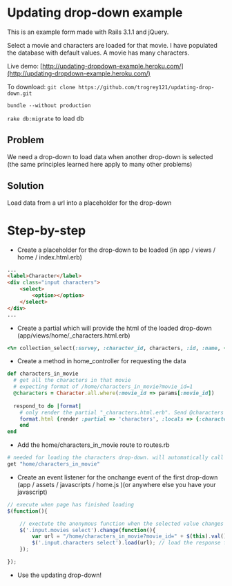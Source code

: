Updating drop-down example
========

This is an example form made with Rails 3.1.1 and jQuery. 

Select a movie and characters are loaded for that movie. I have populated the database with default values. A movie has many characters.

Live demo: [http://updating-dropdown-example.heroku.com/](http://updating-dropdown-example.heroku.com/)

To download: `git clone https://github.com/trogrey121/updating-drop-down.git`

`bundle --without production`

`rake db:migrate` to load db

Problem
-----

We need a drop-down to load data when another drop-down is selected (the same principles learned here apply to many other problems)

Solution
-----

Load data from a url into a placeholder for the drop-down

Step-by-step
========

*  Create a placeholder for the drop-down to be loaded (in app / views / home / index.html.erb)

```html
...
<label>Character</label>
<div class="input characters">
	<select>
		<option></option>
	</select>
</div>
...
```

*  Create a partial which will provide the html of the loaded drop-down (app/views/home/_characters.html.erb)

```ruby
<%= collection_select(:survey, :character_id, characters, :id, :name, {:prompt => "Select a character"})%>
```

*  Create a method in home_controller for requesting the data

```ruby
def characters_in_movie
  # get all the characters in that movie
  # expecting format of /home/characters_in_movie?movie_id=1
  @characters = Character.all.where(:movie_id => params[:movie_id])
    
  respond_to do |format|
    # only render the partial "_characters.html.erb". Send @characters as the variable "characters" to the partial
    format.html {render :partial => 'characters', :locals => {:characters => @characters}}
    end
end
```

*  Add the home/characters_in_movie route to routes.rb

```ruby
# needed for loading the characters drop-down. will automatically call characters_in_movie in home_controller
get "home/characters_in_movie"
```

*  Create an event listener for the onchange event of the first drop-down (app / assets / javascripts / home.js )(or anywhere else you have your javascript)

```javascript
// execute when page has finished loading
$(function(){

	// exectute the anonymous function when the selected value changes
	$('.input.movies select').change(function(){
		var url = "/home/characters_in_movie?movie_id=" + $(this).val(); // get the selected value from the drop-down
		$('.input.characters select').load(url); // load the response from the url into the specified element(s)
	});

});
```

*  Use the updating drop-down!